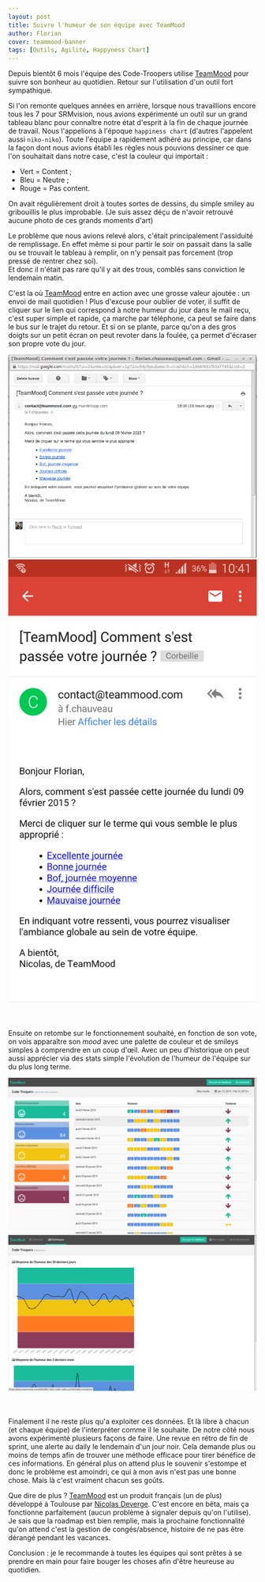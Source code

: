 ```yaml
---
layout: post
title: Suivre l'humeur de son équipe avec TeamMood
author: Florian
cover: teammood-banner
tags: [Outils, Agilité, Happyness Chart]
---
```



Depuis bientôt 6 mois l'équipe des Code-Troopers utilise [TeamMood](https://www.teammood.com/) pour suivre son bonheur au quotidien. Retour sur l'utilisation d'un outil fort sympathique. 


Si l'on remonte quelques années en arrière, lorsque nous travaillions encore tous les 7 pour SRMvision, 
nous avions expérimenté un outil sur un grand tableau blanc pour connaître notre état d'esprit à la fin de chaque journée de travail. 
Nous l'appelions à l'époque `happiness chart` (d'autres l'appelent aussi `niko-niko`).
Toute l'équipe a rapidement adhéré au principe, car dans la façon dont nous avions établi les règles nous pouvions dessiner ce que l'on souhaitait dans notre case, c'est la couleur qui importait : 

<!--break-->

  * Vert = Content ; 
  * Bleu = Neutre ;
  * Rouge = Pas content.

On avait régulièrement droit à toutes sortes de dessins, du simple smiley au gribouillis le plus improbable. 
(Je suis assez déçu de n'avoir retrouvé aucune photo de ces grands moments d'art)

Le problème que nous avions relevé alors, c'était principalement l'assiduité de remplissage. 
En effet même si pour partir le soir on passait dans la salle ou se trouvait le tableau à remplir, on n'y pensait pas forcement (trop pressé de rentrer chez soi).  
Et donc il n'était pas rare qu'il y ait des trous, comblés sans conviction le lendemain matin.

C'est la où [TeamMood](https://www.teammood.com/) entre en action avec une grosse valeur ajoutée : un envoi de mail quotidien ! 
Plus d'excuse pour oublier de voter, il suffit de cliquer sur le lien qui correspond à notre humeur du jour dans le mail reçu, 
c'est super simple et rapide, ça marche par téléphone, ca peut se faire dans le bus sur le trajet du retour.
Et si on se plante, parce qu'on a des gros doigts sur un petit écran on peut revoter dans la foulée, ça permet d'écraser son propre vote du jour.

<div style="text-align:center;margin-bottom:50px">
    <a href="/images/postTeammood/mailBig.png" data-lightbox="group-1" title="Mail du vote quotidien" class="inlineBoxes">
        <img class="medium" src="/images/postTeammood/mailBig.png" alt="Mail du vote quotidien"/>
    </a>
    <a href="/images/postTeammood/mailPhone.png" data-lightbox="group-1" title="Mail du vote quotidien sur téléphone" class="inlineBoxes">
        <img class="medium" src="/images/postTeammood/mailPhone.png" alt="Mail du vote quotidien sur téléphone"/>
    </a>
</div>


Ensuite on retombe sur le fonctionnement souhaité, en fonction de son vote, on vois apparaître son _mood_  avec une palette de couleur et de smileys simples à comprendre en un coup d'œil.
Avec un peu d'historique on peut aussi apprécier via des stats simple l'évolution de l'humeur de l'équipe sur du plus long terme.


<div style="text-align:center;margin-bottom:50px">
    <a href="/images/postTeammood/quotidien.png" data-lightbox="group-2" title="" class="inlineBoxes">
        <img class="medium" src="/images/postTeammood/quotidien.png" alt=""/>
    </a>
    <a href="/images/postTeammood/stat.png" data-lightbox="group-2" title="" class="inlineBoxes">
        <img class="medium" src="/images/postTeammood/stat.png" alt=""/>
    </a>
</div>

Finalement il ne reste plus qu'a exploiter ces données. Et là libre à chacun (et chaque équipe) de l'interpréter comme il le souhaite. 
De notre côté nous avons expérimenté plusieurs façons de faire.
Une revue en rétro de fin de sprint, une alerte au daily le lendemain d'un jour noir.
Cela demande plus ou moins de temps afin de trouver une méthode efficace pour tirer bénéfice de ces informations.
En général plus on attend plus le souvenir s'estompe et donc le problème est amoindri, ce qui à mon avis n'est pas une bonne chose.
Mais là c'est vraiment chacun ses goûts.



Que dire de plus ?
[TeamMood](https://www.teammood.com/) est un produit français (un de plus) développé à Toulouse par [Nicolas Deverge](https://twitter.com/ndeverge).
C'est encore en bêta, mais ça fonctionne parfaitement (aucun problème à signaler depuis qu'on l'utilise).
Je sais que la roadmap est bien remplie, mais la prochaine fonctionnalité qu'on attend c'est la gestion de congés/absence, histoire de ne pas être dérangé pendant les vacances.

Conclusion : 
je le recommande à toutes les équipes qui sont prêtes à se prendre en main pour faire bouger les choses afin d'être heureuse au quotidien.
